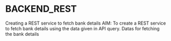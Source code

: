 # BACKEND_REST
Creating a REST service to fetch bank details
AIM:
 To create a REST service to fetch bank details using the data given in API query. Datas for fetching the bank details
